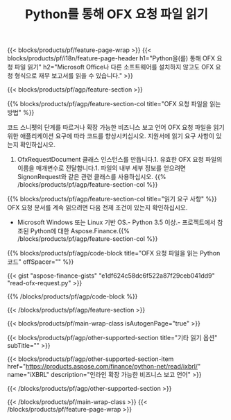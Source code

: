 ﻿---
title: Python를 통해 OFX 요청 파일 읽기
description: OFX 요청 파일 읽기를 위한 샘플 코드입니다. API 예제 코드를 사용하여 Python 기반 애플리케이션 내에서 일괄 OFX 요청 파일을 읽습니다. 
url: /ko/python-net/read/ofx-request/
family: finance
platformtag: python
feature: read
informat: OFX request
outformat: 
otherformats: 
---
{{< blocks/products/pf/feature-page-wrap >}}
{{< blocks/products/pf/i18n/feature-page-header h1="Python을(를) 통해 OFX 요청 파일 읽기" h2="Microsoft Office나 다른 소프트웨어를 설치하지 않고도 OFX 요청 형식으로 재무 보고서를 읽을 수 있습니다." >}}

{{< blocks/products/pf/agp/feature-section >}}

{{% blocks/products/pf/agp/feature-section-col title="OFX 요청 파일을 읽는 방법" %}}

코드 스니펫의 단계를 따르거나 확장 가능한 비즈니스 보고 언어 OFX 요청 파일을 읽기 위한 애플리케이션 요구에 따라 코드를 향상시키십시오. 지원서에 읽기 요구 사항이 있는지 확인하십시오.

1. OfxRequestDocument 클래스 인스턴스를 만듭니다.1. 유효한 OFX 요청 파일의 이름을 매개변수로 전달합니다.1. 파일의 내부 세부 정보를 얻으려면 SignonRequest와 같은 관련 클래스를 사용하십시오.
{{% /blocks/products/pf/agp/feature-section-col %}}

{{% blocks/products/pf/agp/feature-section-col title="읽기 요구 사항" %}}
OFX 요청 문서를 계속 읽으려면 다음 전제 조건이 있는지 확인하십시오. 
- Microsoft Windows 또는 Linux 기반 OS.- Python 3.5 이상.- 프로젝트에서 참조된 Python에 대한 Aspose.Finance.{{% /blocks/products/pf/agp/feature-section-col %}}

{{% blocks/products/pf/agp/code-block title="OFX 요청 파일을 읽는 Python 코드" offSpacer="" %}}

{{< gist "aspose-finance-gists" "e1df624c58dc6f522a87f29ceb041dd9" "read-ofx-request.py" >}}

{{% /blocks/products/pf/agp/code-block %}}

{{< /blocks/products/pf/agp/feature-section >}}

{{< blocks/products/pf/main-wrap-class isAutogenPage="true" >}}

{{< blocks/products/pf/agp/other-supported-section title="기타 읽기 옵션" subTitle="" >}}

{{< blocks/products/pf/agp/other-supported-section-item href="https://products.aspose.com/finance/python-net/read/ixbrl/" name="iXBRL" description="인라인 확장 가능한 비즈니스 보고 언어" >}}

{{< /blocks/products/pf/agp/other-supported-section >}}

{{< /blocks/products/pf/main-wrap-class >}}
{{< /blocks/products/pf/feature-page-wrap >}}